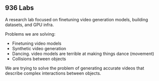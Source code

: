 ## 936 Labs

A research lab focused on finetuning video generation models, building datasets, and GPU infra.

Problems we are solving:

- Finetuning video models
- Synthetic video generation
- Dancing. video models are terrible at making things dance (movement)
- Collisions between objects

We are trying to solve the problem of generating accurate videos that describe complex interactions between objects.
